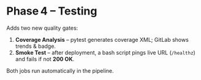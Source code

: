 # Phase 4 – Testing

Adds two new quality gates:

1. **Coverage Analysis** – pytest generates coverage XML; GitLab shows trends & badge.
2. **Smoke Test** – after deployment, a bash script pings live URL (`/healthz`) and fails if not **200 OK**.

Both jobs run automatically in the pipeline.
